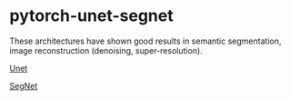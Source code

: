 # pytorch-unet-segnet

These architectures have shown good results in semantic segmentation, image reconstruction (denoising, super-resolution).

[Unet](https://arxiv.org/abs/1505.04597)

[SegNet](https://arxiv.org/abs/1511.00561)

